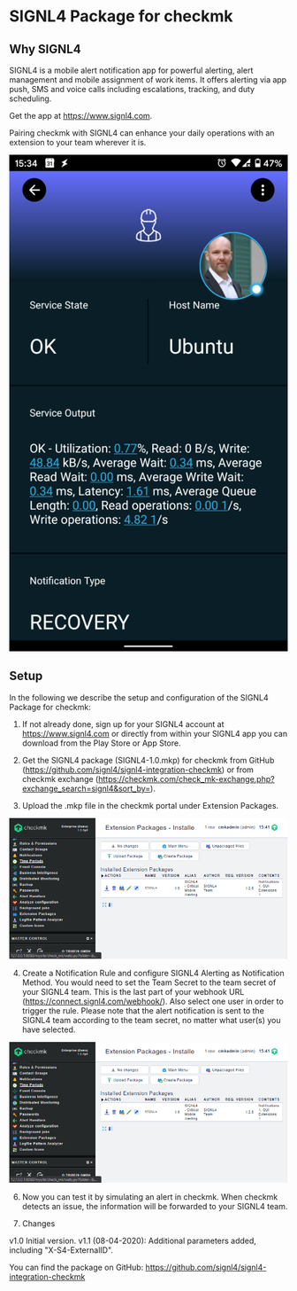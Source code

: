 # SIGNL4 Package for checkmk

## Why SIGNL4

SIGNL4 is a mobile alert notification app for powerful alerting, alert management and mobile assignment of work items. It offers alerting via app push, SMS and voice calls including escalations, tracking, and duty scheduling.

Get the app at https://www.signl4.com.

Pairing checkmk with SIGNL4 can enhance your daily operations with an extension to your team wherever it is.

![SIGNL4](signl4_checkmk.png)

## Setup

In the following we describe the setup and configuration of the SIGNL4 Package for checkmk:

1. If not already done, sign up for your SIGNL4 account at https://www.signl4.com or directly from within your SIGNL4 app you can download from the Play Store or App Store.

2. Get the SIGNL4 package (SIGNL4-1.0.mkp) for checkmk from GitHub (https://github.com/signl4/signl4-integration-checkmk) or from checkmk exchange (https://checkmk.com/check_mk-exchange.php?exchange_search=signl4&sort_by=).

3. Upload the .mkp file in the checkmk portal under Extension Packages.

![Extension Packages](checkmk_package.png)

4. Create a Notification Rule and configure SIGNL4 Alerting as Notification Method. You would need to set the Team Secret to the team secret of your SIGNL4 team. This is the last part of your webhook URL (https://connect.signl4.com/webhook/<team-secret>). Also select one user in order to trigger the rule. Please note that the alert notification is sent to the SIGNL4 team according to the team secret, no matter what user(s) you have selected.

![Notifications](checkmk_package.png)

6. Now you can test it by simulating an alert in checkmk. When checkmk detects an issue, the information will be forwarded to your SIGNL4 team.

7. Changes

v1.0 Initial version.
v1.1 (08-04-2020): Additional parameters added, including "X-S4-ExternalID".

You can find the package on GitHub:
https://github.com/signl4/signl4-integration-checkmk

